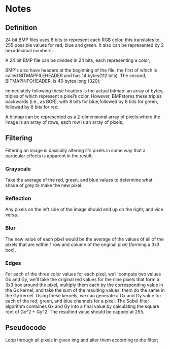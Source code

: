 # Notes

## Definition

24 bit BMP files uses 8 bits to represent each RGB color, this translates to 255 possible values for red, blue and green. It also can be represented by 2 hexadecimal numbers;

A 24 bit BMP file can be divided in 24 bits, each representing a color;

BMP's also have headers at the beginning of the file, the first of which is called BITMAPFILEHEADER and has 14 bytes(112 bits). The second, BITMAPINFOHEADER, is 40 bytes long (320);

Immediately following these headers is the actual bitmap: an array of bytes, triples of which represent a pixel’s color. However, BMPstores these triples backwards (i.e., as BGR), with 8 bits for blue,followed by 8 bits for green, followed by 8 bits for red;

A bitmap can be represented as a 2-dimensional array of pixels:where the image is an array of rows, each row is an array of pixels;

## Filtering

Filtering an image is basically altering it's pixels in some way that a particular effects is apparent in the result;

### Grayscale

Take the average of the red, green, and blue values to determine what shade of grey to make the new pixel.


### Reflection

Any pixels on the left side of the image should end up on the right, and vice versa.

### Blur

The new value of each pixel would be the average of the values of all of the pixels that are within 1 row and column of the original pixel (forming a 3x3 box).

### Edges

 For each of the three color values for each pixel, we’ll compute two values Gx and Gy, we’ll take the original red values for the nine pixels that form a 3x3 box around the pixel, multiply them each by the corresponding value in the Gx kernel, and take the sum of the resulting values, them do the same in the Gy kernel. Using these kernels, we can generate a Gx and Gy value for each of the red, green, and blue channels for a pixel. The Sobel filter algorithm combines Gx and Gy into a final value by calculating the square root of Gx^2 + Gy^2. The resultind value should be capped at 255.

## Pseudocode

Loop through all pixels in given img and alter them according to the filter;
